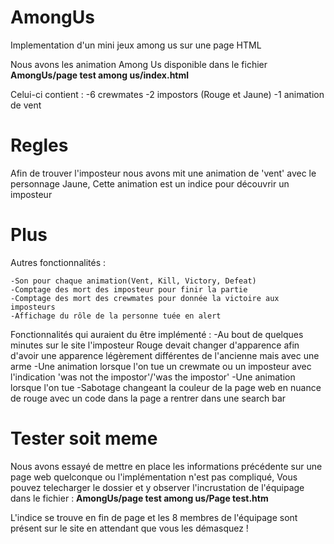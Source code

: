 # AmongUs
Implementation d'un mini jeux among us sur une page HTML

Nous avons les animation Among Us disponible dans le fichier  **AmongUs/page test among us/index.html**

Celui-ci contient :
	-6 crewmates
	-2 impostors (Rouge et Jaune)
	-1 animation de vent

# Regles

Afin de trouver l'imposteur nous avons mit une animation de 'vent' avec le personnage Jaune,
Cette animation est un indice pour découvrir un imposteur

# Plus
Autres fonctionnalités :

	-Son pour chaque animation(Vent, Kill, Victory, Defeat)
	-Comptage des mort des imposteur pour finir la partie
	-Comptage des mort des crewmates pour donnée la victoire aux imposteurs
	-Affichage du rôle de la personne tuée en alert

Fonctionnalités qui auraient du être implémenté :
	-Au bout de quelques minutes sur le site l'imposteur Rouge devait changer d'apparence afin d'avoir une apparence légèrement différentes de l'ancienne mais avec une arme
	-Une animation lorsque l'on tue un crewmate ou un imposteur avec l'indication 'was not the impostor'/'was the impostor'
	-Une animation lorsque l'on tue
	-Sabotage changeant la couleur de la page web en nuance de rouge avec un code dans la page a rentrer dans une search bar

# Tester soit meme 

Nous avons essayé de mettre en place les informations précédente sur une page web quelconque ou l'implémentation n'est pas compliqué, 
Vous pouvez telecharger le dossier et y observer l'incrustation de l'équipage dans le fichier : **AmongUs/page test among us/Page test.htm**

L'indice se trouve en fin de page et les 8 membres de l'équipage sont présent sur le site en attendant que vous les démasquez !
